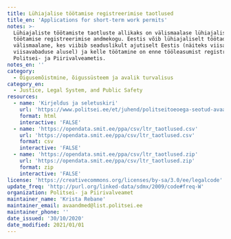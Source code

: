 ```yaml
---
title: Lühiajalise töötamise registreerimise taotlused
title_en: 'Applications for short-term work permits'
notes: >-
  Lühiajaliste töötamiste taotluste allikaks on välismaalase lühiajalise Eestis
  töötamise registreerimise andmekogu. Eestis võib lühiajaliselt töötada
  välismaalane, kes viibib seaduslikult ajutiselt Eestis (näiteks viisa või
  viisavabaduse alusel) ja kelle töötamine on enne tööleasumist registreeritud
  Politsei- ja Piirivalveametis.
notes_en: ''
category: 
  - Õigusemõistmine, õigussüsteem ja avalik turvalisus
category_en:
  - Justice, Legal System, and Public Safety
resources:
  - name: 'Kirjeldus ja seletuskiri'
    url: 'https://www.politsei.ee/et/juhend/politseitoeoega-seotud-avaandmed/luhiajalise-tootamise-registreerimise-taotlused'
    format: html
    interactive: 'FALSE'
  - name: 'https://opendata.smit.ee/ppa/csv/ltr_taotlused.csv'
    url: 'https://opendata.smit.ee/ppa/csv/ltr_taotlused.csv'
    format: csv
    interactive: 'FALSE'
  - name: 'https://opendata.smit.ee/ppa/csv/ltr_taotlused.zip'
    url: 'https://opendata.smit.ee/ppa/csv/ltr_taotlused.zip'
    format: zip
    interactive: 'FALSE'
license: 'https://creativecommons.org/licenses/by-sa/3.0/ee/legalcode'
update_freq: 'http://purl.org/linked-data/sdmx/2009/code#freq-W'
organization: Politsei- ja Piirivalveamet
maintainer_name: 'Krista Rebane'
maintainer_email: avaandmed@list.politsei.ee
maintainer_phone: ''
date_issued: '30/10/2020'
date_modified: 2021/01/01
---
```

